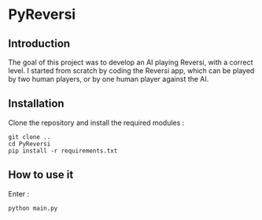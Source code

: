 # PyReversi
## Introduction
The goal of this project was to develop an AI playing Reversi, with a correct level.
I started from scratch by coding the Reversi app, which can be played by two human players, or by one human player against the AI.
## Installation
Clone the repository and install the required modules :

    git clone ..
    cd PyReversi
    pip install -r requirements.txt

## How to use it
Enter :

    python main.py